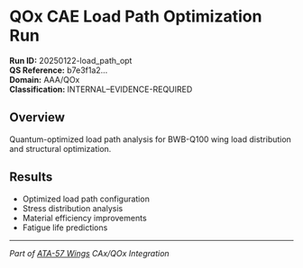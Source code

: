 # QOx CAE Load Path Optimization Run

**Run ID:** 20250122-load_path_opt  
**QS Reference:** b7e3f1a2…  
**Domain:** AAA/QOx  
**Classification:** INTERNAL–EVIDENCE-REQUIRED

## Overview
Quantum-optimized load path analysis for BWB-Q100 wing load distribution and structural optimization.

## Results
- Optimized load path configuration
- Stress distribution analysis
- Material efficiency improvements
- Fatigue life predictions

---
*Part of [ATA-57 Wings](../../../ata/57/README.md) CAx/QOx Integration*